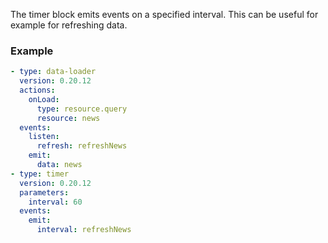 The timer block emits events on a specified interval. This can be useful for example for refreshing
data.

### Example

```yaml
- type: data-loader
  version: 0.20.12
  actions:
    onLoad:
      type: resource.query
      resource: news
  events:
    listen:
      refresh: refreshNews
    emit:
      data: news
- type: timer
  version: 0.20.12
  parameters:
    interval: 60
  events:
    emit:
      interval: refreshNews
```
